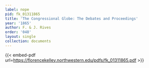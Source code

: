 ```yaml
---
label: nope
pid: fk_01311865
title: 'The Congressional Globe: The Debates and Proceedings'
year: '1865'
author: F. & J. Rives
order: '048'
layout: single
collection: documents
---
```



{{< embed-pdf url=https://florencekelley.northwestern.edu/pdfs/fk_01311865.pdf >}}